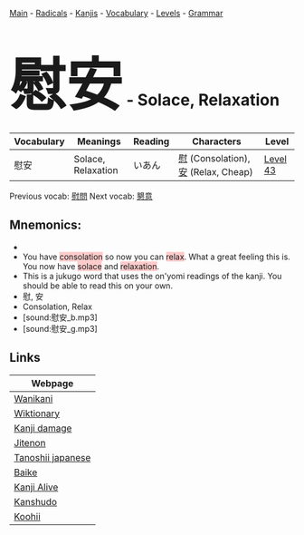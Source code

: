<style> bigfont {font-size: 100px}</style>
[Main](../README.md) -
[Radicals](../radicals.md) -
[Kanjis](../kanjis.md) -
[Vocabulary](../vocabulary.md) -
[Levels](../levels.md) -
[Grammar](../grammar.md)
# <bigfont> 慰安</bigfont> - Solace, Relaxation 

| Vocabulary | Meanings | Reading | Characters | Level |
| --- | --- | --- | --- | --- |
| 慰安 | Solace, Relaxation | いあん |  [慰](../kanjis/慰.md) (Consolation), [安](../kanjis/安.md) (Relax, Cheap) | [Level 43](../levels/wk_level43.md) |

Previous vocab: [慰問](慰問.md) Next vocab: [懇意](懇意.md) 

## Mnemonics:

* 
* You have <span style="background-color:#ffcccb"> consolation</span> so now you can <span style="background-color:#ffcccb"> relax</span>. What a great feeling this is. You now have <span style="background-color:#ffcccb"> solace</span> and <span style="background-color:#ffcccb"> relaxation</span>.
* This is a jukugo word that uses the on'yomi readings of the kanji. You should be able to read this on your own.
* 慰, 安
* Consolation, Relax
* [sound:慰安_b.mp3]
* [sound:慰安_g.mp3]


## Links 

| Webpage |
| --- |
| [Wanikani          ](https://www.wanikani.com/kanji/慰安) |
| [Wiktionary        ](https://en.wiktionary.org/wiki/慰安) |
| [Kanji damage      ](http://www.kanjidamage.com/kanji/search?utf8=✓&q=慰安) |
| [Jitenon           ](https://jitenon.com/kanji/慰安) |
| [Tanoshii japanese ](https://www.tanoshiijapanese.com/dictionary/kanji.cfm?k=慰安) |
| [Baike             ](https://baike.baidu.com/item/慰安) |
| [Kanji Alive       ](https://app.kanjialive.com/慰安) |
| [Kanshudo          ](https://www.kanshudo.com/searchmn?q=慰安) |
| [Koohii            ](https://kanji.koohii.com/study/kanji/慰安) |
